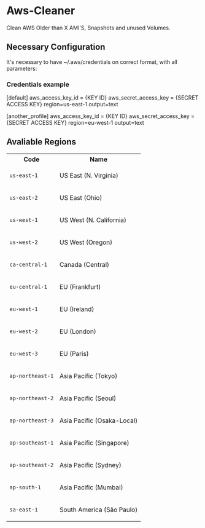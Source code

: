 # Aws-Cleaner
Clean AWS Older than X AMI'S, Snapshots and unused Volumes.

<h2>Necessary Configuration</h2>

It's necessary to have ~/.aws/credentials on correct format, with all parameters:

<h3>Credentials example</h3>
[default]
aws_access_key_id = {KEY ID}
aws_secret_access_key = {SECRET ACCESS KEY}
region=us-east-1
output=text

[another_profile]
aws_access_key_id = {KEY ID}
aws_secret_access_key = {SECRET ACCESS KEY}
region=eu-west-1
output=text

<h2>Avaliable Regions</h2>

<table id="w191aab5c21c11b9">
<tbody>
<tr>
<th>Code</th>
<th>Name</th>
</tr>
<tr>
<td>
<p><code class="code">us-east-1</code></p>
</td>
<td>
<p>US East (N. Virginia)</p>
</td>
</tr>
<tr>
<td>
<p><code class="code">us-east-2</code></p>
</td>
<td>
<p>US East (Ohio)</p>
</td>
</tr>
<tr>
<td>
<p><code class="code">us-west-1</code></p>
</td>
<td>
<p>US West (N. California)</p>
</td>
</tr>
<tr>
<td>
<p><code class="code">us-west-2</code></p>
</td>
<td>
<p>US West (Oregon)</p>
</td>
</tr>
<tr>
<td>
<p><code class="code">ca-central-1</code></p>
</td>
<td>
<p>Canada (Central)</p>
</td>
</tr>
<tr>
<td>
<p><code class="code">eu-central-1</code></p>
</td>
<td>
<p>EU (Frankfurt)</p>
</td>
</tr>
<tr>
<td>
<p><code class="code">eu-west-1</code></p>
</td>
<td>
<p>EU (Ireland)</p>
</td>
</tr>
<tr>
<td>
<p><code class="code">eu-west-2</code></p>
</td>
<td>
<p>EU (London)</p>
</td>
</tr>
<tr>
<td>
<p><code class="code">eu-west-3</code></p>
</td>
<td>
<p>EU (Paris)</p>
</td>
</tr>
<tr>
<td>
<p><code class="code">ap-northeast-1</code></p>
</td>
<td>
<p>Asia Pacific (Tokyo)</p>
</td>
</tr>
<tr>
<td>
<p><code class="code">ap-northeast-2</code></p>
</td>
<td>
<p>Asia Pacific (Seoul)</p>
</td>
</tr>
<tr>
<td>
<p><code class="code">ap-northeast-3</code></p>
</td>
<td>
<p>Asia Pacific (Osaka-Local)</p>
</td>
</tr>
<tr>
<td>
<p><code class="code">ap-southeast-1</code></p>
</td>
<td>
<p>Asia Pacific (Singapore)</p>
</td>
</tr>
<tr>
<td>
<p><code class="code">ap-southeast-2</code></p>
</td>
<td>
<p>Asia Pacific (Sydney)</p>
</td>
</tr>
<tr>
<td>
<p><code class="code">ap-south-1</code></p>
</td>
<td>
<p>Asia Pacific (Mumbai)</p>
</td>
</tr>
<tr>
<td>
<p><code class="code">sa-east-1</code></p>
</td>
<td>
<p>South America (S&atilde;o Paulo)</p>
</td>
</tr>
</tbody>
</table>
